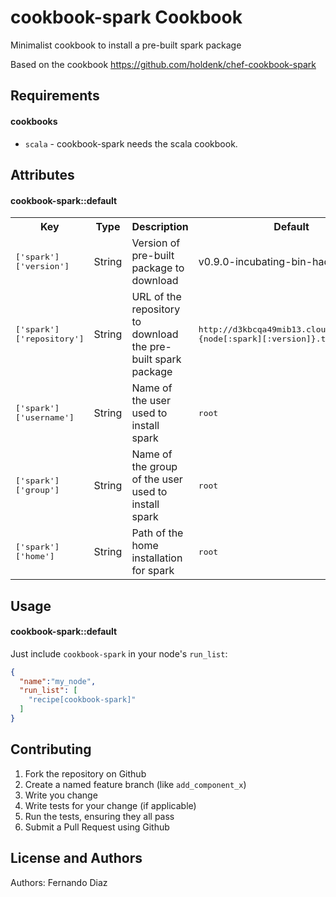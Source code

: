 cookbook-spark Cookbook
=======================
Minimalist cookbook to install a pre-built spark package

Based on the cookbook https://github.com/holdenk/chef-cookbook-spark

Requirements
------------

#### cookbooks
- `scala` - cookbook-spark needs the scala cookbook.

Attributes
----------

#### cookbook-spark::default
<table>
  <tr>
    <th>Key</th>
    <th>Type</th>
    <th>Description</th>
    <th>Default</th>
  </tr>
  <tr>
    <td><tt>['spark']['version']</tt></td>
    <td>String</td>
    <td>Version of pre-built package to download</td>
    <td>v0.9.0-incubating-bin-hadoop2</td>
  </tr>
  <tr>
    <td><tt>['spark']['repository']</tt></td>
    <td>String</td>
    <td>URL of the repository to download the pre-built spark package</td>
    <td><tt>http://d3kbcqa49mib13.cloudfront.net/#{node[:spark][:version]}.tgz</tt></td>
  </tr>
  <tr>
    <td><tt>['spark']['username']</tt></td>
    <td>String</td>
    <td>Name of the user used to install spark</td>
    <td><tt>root</tt></td>
  </tr>
  <tr>
    <td><tt>['spark']['group']</tt></td>
    <td>String</td>
    <td>Name of the group of the user used to install spark</td>
    <td><tt>root</tt></td>
  </tr>
  <tr>
    <td><tt>['spark']['home']</tt></td>
    <td>String</td>
    <td>Path of the home installation for spark</td>
    <td><tt>root</tt></td>
  </tr>
</table>


Usage
-----
#### cookbook-spark::default

Just include `cookbook-spark` in your node's `run_list`:

```json
{
  "name":"my_node",
  "run_list": [
    "recipe[cookbook-spark]"
  ]
}
```

Contributing
------------

1. Fork the repository on Github
2. Create a named feature branch (like `add_component_x`)
3. Write you change
4. Write tests for your change (if applicable)
5. Run the tests, ensuring they all pass
6. Submit a Pull Request using Github

License and Authors
-------------------
Authors: Fernando Diaz
